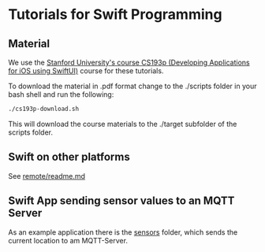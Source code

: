 # Tutorials for Swift Programming

## Material

We use the [Stanford University's course CS193p (Developing Applications for iOS using SwiftUI)](https://cs193p.sites.stanford.edu/) course for these tutorials.

To download the material in .pdf format change to the ./scripts folder in your bash shell and run the following:

```bash
./cs193p-download.sh
```

This will download the course materials to the ./target subfolder of the scripts folder.

## Swift on other platforms

See [remote/readme.md](./remote/readme.md)

## Swift App sending sensor values to an MQTT Server

As an example application there is the [sensors](./sensors) folder, which sends the current location to am MQTT-Server.